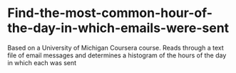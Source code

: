 # Find-the-most-common-hour-of-the-day-in-which-emails-were-sent
Based on a University of Michigan Coursera course. Reads through a text file of email messages and determines a histogram of the hours of the day in which each was sent
